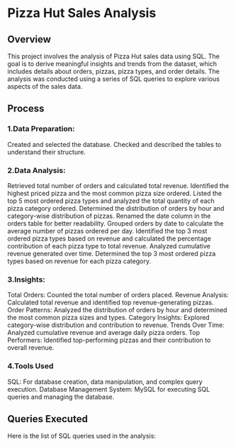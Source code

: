 # Pizza Hut Sales Analysis
## Overview
This project involves the analysis of Pizza Hut sales data using SQL. The goal is to derive meaningful insights and trends from the dataset, which includes details about orders, pizzas, pizza types, and order details. The analysis was conducted using a series of SQL queries to explore various aspects of the sales data.

## Process
### 1.Data Preparation:

Created and selected the database.
Checked and described the tables to understand their structure.

### 2.Data Analysis:

Retrieved total number of orders and calculated total revenue.
Identified the highest priced pizza and the most common pizza size ordered.
Listed the top 5 most ordered pizza types and analyzed the total quantity of each pizza category ordered.
Determined the distribution of orders by hour and category-wise distribution of pizzas.
Renamed the date column in the orders table for better readability.
Grouped orders by date to calculate the average number of pizzas ordered per day.
Identified the top 3 most ordered pizza types based on revenue and calculated the percentage contribution of each pizza type to total revenue.
Analyzed cumulative revenue generated over time.
Determined the top 3 most ordered pizza types based on revenue for each pizza category.


### 3.Insights:

Total Orders: Counted the total number of orders placed.
Revenue Analysis: Calculated total revenue and identified top revenue-generating pizzas.
Order Patterns: Analyzed the distribution of orders by hour and determined the most common pizza sizes and types.
Category Insights: Explored category-wise distribution and contribution to revenue.
Trends Over Time: Analyzed cumulative revenue and average daily pizza orders.
Top Performers: Identified top-performing pizzas and their contribution to overall revenue.


### 4.Tools Used

SQL: For database creation, data manipulation, and complex query execution.
Database Management System: MySQL for executing SQL queries and managing the database.


## Queries Executed

Here is the list of SQL queries used in the analysis:
